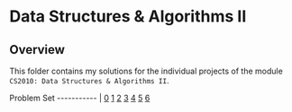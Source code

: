 # Data Structures & Algorithms II

## Overview
This folder contains my solutions for the individual projects of the module `CS2010: Data Structures & Algorithms II`.

Problem Set
----------- |
[0](https://github.com/shumarb/coursework/tree/master/data-structures-and-algorithms-2/problem-set-0)
[1](https://github.com/shumarb/coursework/tree/master/data-structures-and-algorithms-2/problem-set-1)
[2](https://github.com/shumarb/coursework/tree/master/data-structures-and-algorithms-2/problem-set-2)
[3](https://github.com/shumarb/coursework/tree/master/data-structures-and-algorithms-2/problem-set-3)
[4](https://github.com/shumarb/coursework/tree/master/data-structures-and-algorithms-2/problem-set-4)
[5](https://github.com/shumarb/coursework/tree/master/data-structures-and-algorithms-2/problem-set-5)
[6](https://github.com/shumarb/coursework/tree/master/data-structures-and-algorithms-2/problem-set-6)
